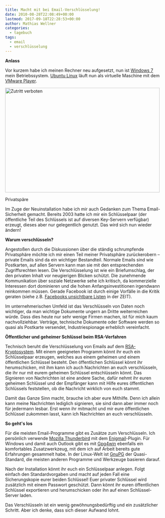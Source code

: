 ```yaml
---
title: Macht mit bei Email-Verschlüsselung!
date: 2010-08-28T22:08:49+00:00
lastmod: 2017-09-18T22:28:53+00:00
author: Mathias Wellner
categories:
  - tagebuch
tags:
  - email
  - verschlüsselung
---
```

**Anlass**

Vor kurzem habe ich meinen Rechner neu aufgesetzt, nun ist [Windows 7](http://de.wikipedia.org/wiki/Microsoft_Windows_7) mein Betriebssystem. [Ubuntu Linux](http://www.ubuntu.com/) läuft nun als virtuelle Maschine mit dem [VMware Player](http://www.vmware.com/de/products/player/). 

<div style="width: 510px" class="wp-caption aligncenter">
  <a href="http://www.flickr.com/photos/mwellner/4935768178/" title="Zutritt verboten by mwellner, on Flickr"><img src="http://farm5.static.flickr.com/4118/4935768178_1a92d6d5f6.jpg" width="500" height="338" alt="Zutritt verboten" /></a>
  
  <p class="wp-caption-text">
    Privatspäre<br />
  </p>
</div>

Im Zuge der Neuinstallation habe ich mir auch Gedanken zum Thema Email-Sicherheit gemacht. Bereits 2003 hatte ich mir ein Schlüsselpaar (der öffentliche Teil des Schlüssels ist auf diversen Key-Servern verfügbar) erzeugt, dieses aber nur gelegentlich genutzt. Das wird sich nun wieder ändern! 

**Warum verschlüsseln?**

Angestoßen durch die Diskussionen über die ständig schrumpfende Privatsphäre möchte ich mir einen Teil meiner Privatsphäre zurückerobern &ndash; private Emails sind da ein wichtiger Bestandteil. Normale Emails sind wie Postkarten, auf allen Servern kann man sie mit den entsprechenden Zugriffsrechten lesen. Die Verschlüsselung ist wie ein Briefumschlag, der den privaten Inhalt vor neugierigen Blicken schützt. Die zunehmende Kommunikation über soziale Netzwerke sehe ich kritisch, da kommerzielle Interessen dort dominieren und die hohen Anfangsinvestitionen irgendwann reinkommen müssen. Gerade Facebook ist durch einige Vorfälle in die Kritik geraten (siehe z.B. [Facebooks unsichtbare Listen](http://www.zeit.de/2010/35/Facebook) in der ZEIT). 

Im unternehmerischen Umfeld ist das Verschlüsseln von Daten noch wichtiger, da man wichtige Dokumente ungern an Dritte weiterreichen würde. Dass dies heute nur sehr wenige Firmen machen, ist für mich kaum nachvollziehbar. Verträge, technische Dokumente oder Software werden so quasi als Postkarte versendet, Industriespionage erheblich vereinfacht. 

**Öffentlicher und geheimer Schlüssel beim RSA-Verfahren**

Technisch beruht die Verschlüsselung von Emails auf dem [RSA-Kryptosystem](http://de.wikipedia.org/wiki/RSA-Kryptosystem). Mit einem geeigneten Programm könnt ihr euch ein Schlüsselpaar erzeugen, welches aus einem geheimen und einem öffentlichen Schlüssel besteht. Den öffentlichen Schlüssel könnt ihr herumschicken, mit ihm kann ich auch Nachrichten an euch verschlüsseln, die ihr nur mit eurem geheimen Schlüssel entschlüsseln könnt. Das Signieren von Nachrichten ist eine andere Sache, dafür nehmt ihr euren geheimen Schlüssel und der Empfänger kann mit Hilfe eures öffentlichen Schlüssels feststellen, ob die Nachricht wirklich von euch stammt. 

Damit das Ganze Sinn macht, brauche ich aber eure Mithilfe. Denn ich allein kann meine Nachrichten lediglich signieren, sie sind dann aber immer noch für jedermann lesbar. Erst wenn ihr mitmacht und mir eure öffentlichen Schlüssel zukommen lasst, kann ich Nachrichten an euch verschlüsseln. 

**So geht's los**

Für die meisten Email-Programme gibt es Zusätze zum Verschlüsseln. Ich persönlich verwende [Mozilla Thunderbird](http://www.mozillamessaging.com/de/thunderbird/) mit dem [Enigmail](http://www.enigmail.net/home/index.php)-Plugin. Für Windows und damit auch Outlook gibt es mit [Gpg4win](http://www.gpg4win.org) ebenfalls ein komfortables Zusatzwerkzeug, mit dem ich auf Arbeit bereits gute Erfahrungen gesammelt habe. In der Linux-Welt ist [GnuPG](http://www.gnupg.org/) der Quasi-Standard, die meisten anderen Programme und Werkzeuge basieren darauf. 

Nach der Installation könnt ihr euch ein Schlüsselpaar anlegen. Folgt einfach den Standardvorgaben und macht auf jeden Fall eine Sicherungskopie eurer beiden Schlüssel! Euer privater Schlüssel wird zusätzlich mit einem Passwort geschützt. Dann könnt ihr euren öffentlichen Schlüssel exportieren und herumschicken oder ihn auf einen Schlüssel-Server laden. 

Das Verschlüsseln ist ein wenig gewöhnungsbedürftig und ein zusätzlicher Schritt. Aber ich denke, dass sich dieser Aufwand lohnt.